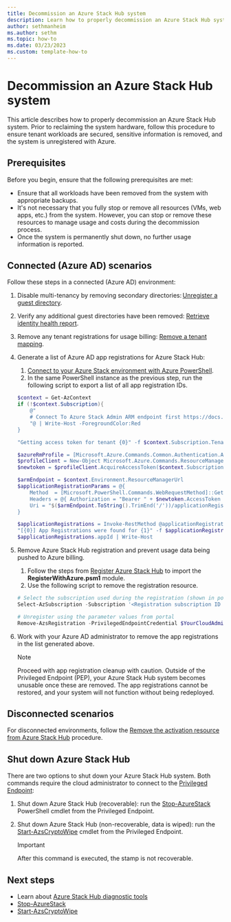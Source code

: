 ```yaml
---
title: Decommission an Azure Stack Hub system
description: Learn how to properly decommission an Azure Stack Hub system. 
author: sethmanheim
ms.author: sethm
ms.topic: how-to
ms.date: 03/23/2023
ms.custom: template-how-to
---
```


# Decommission an Azure Stack Hub system

This article describes how to properly decommission an Azure Stack Hub system. Prior to reclaiming the system hardware, follow this procedure to ensure tenant workloads are secured, sensitive information is removed, and the system is unregistered with Azure.

## Prerequisites

Before you begin, ensure that the following prerequisites are met:

- Ensure that all workloads have been removed from the system with appropriate backups.
- It's not necessary that you fully stop or remove all resources (VMs, web apps, etc.) from the system. However, you can stop or remove these resources to manage usage and costs during the decommission process.
- Once the system is permanently shut down, no further usage information is reported.

## Connected (Azure AD) scenarios

Follow these steps in a connected (Azure AD) environment:

1. Disable multi-tenancy by removing secondary directories: [Unregister a guest directory](enable-multitenancy.md#unregister-a-guest-directory).
1. Verify any additional guest directories have been removed: [Retrieve identity health report](enable-multitenancy.md#retrieve-azure-stack-hub-identity-health-report).
1. Remove any tenant registrations for usage billing: [Remove a tenant mapping](azure-stack-csp-ref-operations.md#remove-a-tenant-mapping).
1. Generate a list of Azure AD app registrations for Azure Stack Hub:
   1. [Connect to your Azure Stack environment with Azure PowerShell](azure-stack-powershell-configure-admin.md#connect-with-azure-ad).
   1. In the same PowerShell instance as the previous step, run the following script to export a list of all app registration IDs.

   ```powershell
   $context = Get-AzContext
   if (!$context.Subscription){
       @"
       # Connect To Azure Stack Admin ARM endpoint first https://docs.microsoft.com/azure-stack/operator/azure-stack-powershell-configure-admin#connect-with-azure-ad
       "@ | Write-Host -ForegroundColor:Red
   }

   "Getting access token for tenant {0}" -f $context.Subscription.TenantID | Write-Host -ForegroundColor Green

   $azureRmProfile = [Microsoft.Azure.Commands.Common.Authentication.Abstractions.AzureRmProfileProvider]::Instance.Profile
   $profileClient = New-Object Microsoft.Azure.Commands.ResourceManager.Common.RMProfileClient($azureRmProfile)
   $newtoken = $profileClient.AcquireAccessToken($context.Subscription.TenantID)

   $armEndpoint = $context.Environment.ResourceManagerUrl
   $applicationRegistrationParams = @{
       Method  = [Microsoft.PowerShell.Commands.WebRequestMethod]::Get
       Headers = @{ Authorization = "Bearer " + $newtoken.AccessToken }
       Uri = "$($armEndpoint.ToString().TrimEnd('/'))/applicationRegistrations?api-version=2014-04-01-preview"
   }

   $applicationRegistrations = Invoke-RestMethod @applicationRegistrationParams | Select-Object -ExpandProperty value
   "[{0}] App Registrations were found for {1}" -f $applicationRegistrations.appId.Count, $context.Environment.Name | Write-Host -ForegroundColor Green
   $applicationRegistrations.appId | Write-Host
   ```

1. Remove Azure Stack Hub registration and prevent usage data being pushed to Azure billing.

   1. Follow the steps from [Register Azure Stack Hub](azure-stack-registration.md?pivots=state-connected#renew-or-change-registration) to import the **RegisterWithAzure.psm1** module.
   1. Use the following script to remove the registration resource.

   ```powershell
   # Select the subscription used during the registration (shown in portal) 
   Select-AzSubscription -Subscription '<Registration subscription ID from portal>' 
   
   # Unregister using the parameter values from portal 
   Remove-AzsRegistration -PrivilegedEndpointCredential $YourCloudAdminCredential -PrivilegedEndpoint $YourPrivilegedEndpoint -RegistrationName '<Registration name from portal>' -ResourceGroupName '<Registration resource group from portal>'
   ```

1. Work with your Azure AD administrator to remove the app registrations in the list generated above.

   > [!NOTE]
   > Proceed with app registration cleanup with caution. Outside of the Privileged Endpoint (PEP), your Azure Stack Hub system becomes unusable once these are removed. The app registrations cannot be restored, and your system will not function without being redeployed.

## Disconnected scenarios

For disconnected environments, follow the [Remove the activation resource from Azure Stack Hub](/azure-stack/operator/azure-stack-registration?pivots=state-disconnected&tabs=az1%2Caz2%2Caz3%2Caz4#remove-the-activation-resource-from-azure-stack-hub) procedure.

## Shut down Azure Stack Hub

There are two options to shut down your Azure Stack Hub system. Both commands require the cloud administrator to connect to the [Privileged Endpoint](azure-stack-privileged-endpoint.md):

1. Shut down Azure Stack Hub (recoverable): run the [Stop-AzureStack](../reference/pep/Stop-AzureStack.md) PowerShell cmdlet from the Privileged Endpoint.
1. Shut down Azure Stack Hub (non-recoverable, data is wiped): run the [Start-AzsCryptoWipe](../reference/pep/start-azscryptowipe.md) cmdlet from the Privileged Endpoint.

   > [!IMPORTANT]
   > After this command is executed, the stamp is not recoverable.

## Next steps

- Learn about [Azure Stack Hub diagnostic tools](diagnostic-log-collection.md)
- [Stop-AzureStack](../reference/pep/Stop-AzureStack.md)
- [Start-AzsCryptoWipe](../reference/pep/start-azscryptowipe.md)

